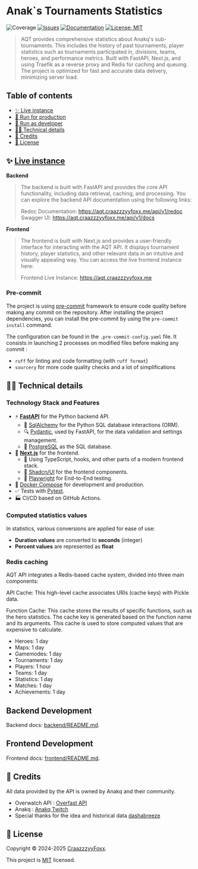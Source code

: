 # Anak`s Tournaments Statistics

![Coverage](https://img.shields.io/endpoint?url=https://gist.githubusercontent.com/CraazzzyyFoxx/1362ebafcd51d3f65dae7935b1d322eb/raw/pytest.json)
[![Issues](https://img.shields.io/github/issues/CraazzzyyFoxx/anak-tournaments)](https://github.com/CraazzzyyFoxx/anak-tournaments)
[![Documentation](https://img.shields.io/badge/documentation-yes-brightgreen.svg)](https://aqt.craazzzyyfoxx.me/api/redoc)
[![License: MIT](https://img.shields.io/github/license/CraazzzyyFoxx/anak-tournaments)](https://github.com/CraazzzyyFoxx/anak-tournaments/blob/master/LICENSE)

> AQT provides comprehensive statistics about Anakq's sub-tournaments.
> This includes the history of past tournaments, player statistics such as tournaments participated in, divisions, teams, heroes, and performance metrics.
> Built with FastAPI, Next.js, and using Traefik as a reverse proxy and Redis for caching and queuing.
> The project is optimized for fast and accurate data delivery, minimizing server load.

## Table of contents

* [✨ Live instance](#-live-instance)
* [🐋 Run for production](#-run-for-production)
* [💽 Run as developer](#-run-as-developer)
* [👨‍💻 Technical details](#-technical-details)
* [🙏 Credits](#-credits)
* [📝 License](#-license)

## ✨ [Live instance](https://aqt.craazzzyyfoxx.me/)

**Backend**
> The backend is built with FastAPI and provides the core API functionality, including data retrieval, caching, and processing.
> You can explore the backend API documentation using the following links:
>
>Redoc Documentation: https://aqt.craazzzyyfoxx.me/api/v1/redoc
>Swagger UI: https://aqt.craazzzyyfoxx.me/api/v1/docs

**Frontend**
> The frontend is built with Next.js and provides a user-friendly interface for interacting with the AQT API.
> It displays tournament history, player statistics, and other relevant data in an intuitive and visually appealing way.
>You can access the live frontend instance here:
>
> Frontend Live Instance: https://aqt.craazzzyyfoxx.me

### Pre-commit

The project is using [pre-commit](https://pre-commit.com/) framework to ensure code quality before making any commit on the repository. After installing the project dependencies, you can install the pre-commit by using the `pre-commit install` command.

The configuration can be found in the `.pre-commit-config.yaml` file. It consists in launching 2 processes on modified files before making any commit :

- `ruff` for linting and code formatting (with `ruff format`)
- `sourcery` for more code quality checks and a lot of simplifications

## 👨‍💻 Technical details

### Technology Stack and Features

- ⚡ [**FastAPI**](https://fastapi.tiangolo.com) for the Python backend API.
    - 🧰 [SqlAlchemy](https://www.sqlalchemy.org/) for the Python SQL database interactions (ORM).
    - 🔍 [Pydantic](https://docs.pydantic.dev), used by FastAPI, for the data validation and settings management.
    - 💾 [PostgreSQL](https://www.postgresql.org) as the SQL database.
- 🚀 [**Next.js**](https://nextjs.org/) for the frontend.
    - 💃 Using TypeScript, hooks, and other parts of a modern frontend stack.
    - 🎨 [Shadcn/UI](https://ui.shadcn.com/) for the frontend components.
    - 🧪 [Playwright](https://playwright.dev) for End-to-End testing.
- 🐋 [Docker Compose](https://www.docker.com) for development and production.
- ✅ Tests with [Pytest](https://pytest.org).
- 🏭 CI/CD based on GitHub Actions.

### Computed statistics values

In statistics, various conversions are applied for ease of use:

- **Duration values** are converted to **seconds** (integer)
- **Percent values** are represented as **float**

### Redis caching

AQT API integrates a Redis-based cache system, divided into three main components:

API Cache: This high-level cache associates URIs (cache keys) with Pickle data.

Function Cache: This cache stores the results of specific functions, such as the hero statistics. The cache key is generated based on the function name and its arguments. This cache is used to store computed values that are expensive to calculate.

* Heroes: 1 day
* Maps: 1 day
* Gamemodes: 1 day
* Tournaments: 1 day
* Players: 1 hour
* Teams: 1 day
* Statistics: 1 day
* Matches: 1 day
* Achievements: 1 day

## Backend Development

Backend docs: [backend/README.md](./backend/README.md).

## Frontend Development

Frontend docs: [frontend/README.md](./frontend/README.md).

## 🙏 Credits

All data provided by the API is owned by Anakq and their community.

- Overwatch API : [Overfast API](https://github.com/TeKrop/overfast-api)
- Anakq : [Anakq Twitch](https://www.twitch.tv/anakq)
- Special thanks for the idea and historical data [dashabreeze](https://aqt.vercel.app/players)

## 📝 License

Copyright © 2024-2025 [CraazzzyyFoxx](https://github.com/CraazzzyyFoxx).

This project is [MIT](https://github.com/CraazzzyyFoxx/anak-tournaments/blob/master/LICENSE) licensed.
